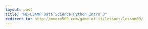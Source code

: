 ```yaml
---
layout: post
title: "MI-LSAMP Data Science Python Intro 3"
redirect_to: http://mmore500.com/game-of-it/lessons/lesson03/
---
```

